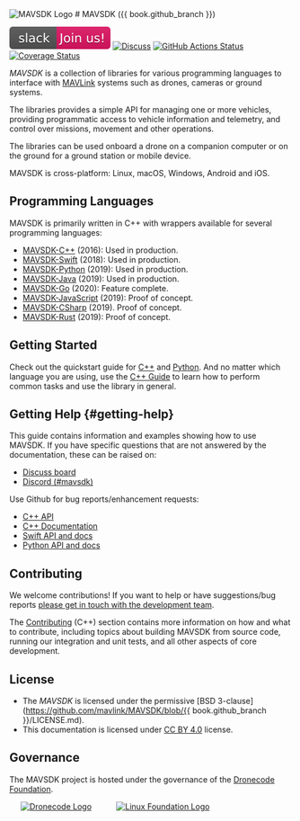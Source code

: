 <img src="../assets/site/sdk_logo_full.png" title="MAVSDK Logo" width="400px"/>
# MAVSDK ({{ book.github_branch }})

[![Slack](../assets/site/slack.svg)](https://join.slack.com/t/px4/shared_invite/zt-si4xo5qs-R4baYFmMjlrT4rQK5yUnaA)&nbsp;[![Discuss](https://img.shields.io/badge/discuss-MAVSDK-ff69b4.svg)](https://discuss.px4.io/c/sdk) [![GitHub Actions Status](https://github.com/mavlink/MAVSDK/workflows/Build%20and%20Test/badge.svg?branch=main)](https://github.com/mavlink/MAVSDK/actions?query=branch%3Amain)
[![Coverage Status](https://coveralls.io/repos/github/mavlink/MAVSDK/badge.svg?branch=main)](https://coveralls.io/github/mavlink/MAVSDK?branch=main)

*MAVSDK* is a collection of libraries for various programming languages to interface with [MAVLink](https://mavlink.io/en/) systems such as drones, cameras or ground systems.

The libraries provides a simple API for managing one or more vehicles, providing programmatic access to vehicle information and telemetry, and control over missions, movement and other operations.

The libraries can be used onboard a drone on a companion computer or on the ground for a  ground station or mobile device.

MAVSDK is cross-platform: Linux, macOS, Windows, Android and iOS.

## Programming Languages

MAVSDK is primarily written in C++ with wrappers available for several programming languages:

- [MAVSDK-C++](https://github.com/mavlink/MAVSDK) (2016): Used in production.
- [MAVSDK-Swift](https://github.com/mavlink/MAVSDK-Swift) (2018): Used in production.
- [MAVSDK-Python](https://github.com/mavlink/MAVSDK-Python) (2019): Used in production.
- [MAVSDK-Java](https://github.com/mavlink/MAVSDK-Java) (2019): Used in production.
- [MAVSDK-Go](https://github.com/mavlink/MAVSDK-Go) (2020): Feature complete.
- [MAVSDK-JavaScript](https://github.com/mavlink/MAVSDK-JavaScript) (2019): Proof of concept.
- [MAVSDK-CSharp](https://github.com/mavlink/MAVSDK-CSharp) (2019). Proof of concept.
- [MAVSDK-Rust](https://github.com/mavlink/MAVSDK-Rust) (2019): Proof of concept.

## Getting Started

Check out the quickstart guide for [C++](cpp/quickstart.md) and [Python](python/quickstart.md).
And no matter which language you are using, use the [C++ Guide](cpp/guide.md) to learn how to
perform common tasks and use the library in general.

## Getting Help {#getting-help}

This guide contains information and examples showing how to use MAVSDK.
If you have specific questions that are not answered by the documentation, these can be raised on:

* [Discuss board](https://discuss.px4.io/c/mavsdk)
* [Discord (#mavsdk)](https://discord.gg/dronecode) 

Use Github for bug reports/enhancement requests:

* [C++ API](https://github.com/mavlink/MAVSDK/issues)
* [C++ Documentation](https://github.com/mavlink/MAVSDK-docs/issues)
* [Swift API and docs](https://github.com/mavlink/MAVSDK-Swift/issues)
* [Python API and docs](https://github.com/mavlink/MAVSDK-Python/issues)
<!-- Add info about where other API issues are reported). -->


## Contributing

We welcome contributions! If you want to help or have suggestions/bug reports [please get in touch with the development team](#getting-help).

The [Contributing](cpp/contributing/README.md) (C++) section contains more information on how and what to contribute, including topics about building MAVSDK from source code, running our integration and unit tests, and all other aspects of core development.


## License

* The *MAVSDK* is licensed under the permissive [BSD 3-clause](https://github.com/mavlink/MAVSDK/blob/{{ book.github_branch }}/LICENSE.md).
* This documentation is licensed under [CC BY 4.0](https://creativecommons.org/licenses/by/4.0/) license.

## Governance

The MAVSDK project is hosted under the governance of the [Dronecode Foundation](https://www.dronecode.org/).

<a href="https://www.dronecode.org/" style="padding:20px" ><img src="../assets/site/logo_dronecode.png" alt="Dronecode Logo" width="110px"/></a>
<a href="https://www.linuxfoundation.org/projects" style="padding:20px;"><img src="../assets/site/logo_linux_foundation.png" alt="Linux Foundation Logo" width="80px" /></a>
<div style="padding:10px">&nbsp;</div>
